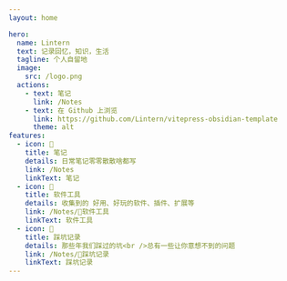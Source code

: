 ```yaml
---
layout: home

hero:
  name: Lintern
  text: 记录回忆，知识，生活
  tagline: 个人自留地
  image:
    src: /logo.png
  actions:
    - text: 笔记
      link: /Notes
    - text: 在 Github 上浏览
      link: https://github.com/Lintern/vitepress-obsidian-template
      theme: alt
features:
  - icon: 📒
    title: 笔记
    details: 日常笔记零零散散啥都写
    link: /Notes
    linkText: 笔记
  - icon: 🧰
    title: 软件工具
    details: 收集到的 好用、好玩的软件、插件、扩展等
    link: /Notes/🧰软件工具
    linkText: 软件工具
  - icon: 🐞
    title: 踩坑记录
    details: 那些年我们踩过的坑<br />总有一些让你意想不到的问题
    link: /Notes/🐞踩坑记录
    linkText: 踩坑记录
---
```


